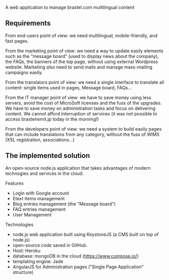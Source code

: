 A web application to manage brastel.com multilingual content

## Requirements

From end-users point of view: we need multilingual, mobile-friendly, and fast pages.

From the marketing point of view: we need a way to update easily elements such as the “message board” (used to display news about the company), the FAQs, the banners of the top page, without using external Wordpress website. Marketing also need to send mails and manage mass-mailing campaigns easily.

From the translators point of view: we need a single interface to translate all content: single items used in pages, Message board, FAQs…

From the IT manager point of view: we have to save money using less servers, avoid the cost of MicroSoft licenses and the fuss of the upgrades. We have to save money on administration tasks and focus on delivering content. We cannot afford interruption of services (it was not possible to access brastelremit.jp today in the morning!)

From the developers point of view: we need a system to build easily pages that can include translations from any category, without the fuss of WIMS (XSL registration, associations...) 

## The implemented solution

An open-source node.js application that takes advantages of modern technogies and services in the cloud.

Features
* Login with Google account
* Etext items management
* Blog entries management (the "Message board")
* FAQ entries management
* User Management


Technologies
* node.js web application built using KeystoneJS (a CMS built on top of node.js)
* open-source code saved in GitHub.
* Host: Heroku
* database: mongoDB in the cloud (https://www.compose.io/)
* templating engine: Jade
* AngularJS for Administration pages ("Single Page Application" structure)